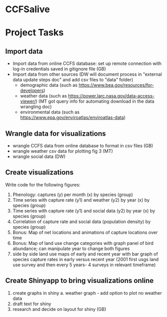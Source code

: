 # CCFSalive
# Project Tasks

## Import data
- Import data from online CCFS database: set up remote connection with log-in credentials saved in gitignore file (GB)
- Import data from other sources (DW will document process in "external data update steps doc" and add csv files to "data" folder)
  - demographic data (such as https://www.bea.gov/resources/for-developers)
  - weather data (such as https://power.larc.nasa.gov/data-access-viewer/) (MT got query info for automating download in the data wrangling doc)
  - environmental data (such as https://www.epa.gov/enviroatlas/enviroatlas-data)
  
## Wrangle data for visualizations
- wrangle CCFS data from online database to format in csv files (GB)
- wrangle weather csv data for plotting fig 3 (MT)
- wrangle social data (DW)

## Create visualizations
Write code for the following figures:
1. Phenology: captures (y) per month (x) by species (group)
2. Time series with capture rate (y1) and weather (y2) by year (x) by species (group)
3. Time series with capture rate (y1) and social data (y2) by year (x) by species (group)
4. Correlation of capture rate and social data (population density) by species (group)
5. Bonus: Map of net locations and animations of capture locations over time
6. Bonus: Map of land use change categories with graph panel of bird abundance; can manipulate year to change both figures
7. side by side land use maps of early and recent year with bar graph of species capture rates in early versus recent year (2001 first usgs land use survey and then every 5 years- 4 surveys in relevant timeframe)

## Create Shinyapp to bring visualizations online
1. create graphs in shiny
  a. weather graph - add option to plot no weather data
2. draft text for shiny
3. research and decide on layout for shiny (GB)